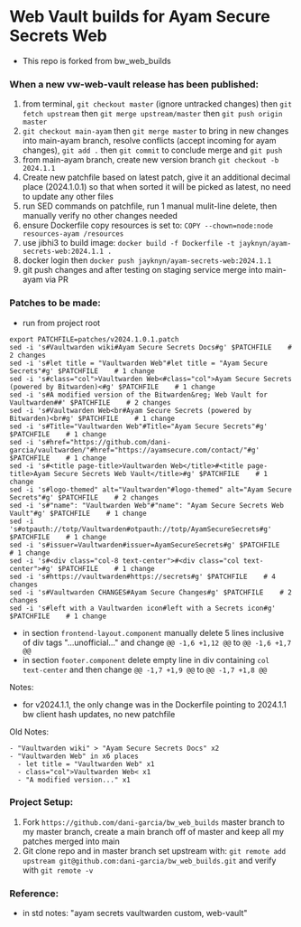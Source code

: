 # Web Vault builds for Ayam Secure Secrets Web

- This repo is forked from bw_web_builds

### When a new vw-web-vault release has been published:

1. from terminal, `git checkout master` (ignore untracked changes) then `git fetch upstream` then `git merge upstream/master` then `git push origin master`
2. `git checkout main-ayam` then `git merge master` to bring in new changes into main-ayam branch, resolve conflicts (accept incoming for ayam changes), `git add .` then `git commit` to conclude merge and `git push`
3. from main-ayam branch, create new version branch `git checkout -b 2024.1.1`
4. Create new patchfile based on latest patch, give it an additional decimal place (2024.1.0.1) so that when sorted it will be picked as latest, no need to update any other files
5. run SED commands on patchfile, run 1 manual mulit-line delete, then manually verify no other changes needed
6. ensure Dockerfile copy resources is set to: `COPY --chown=node:node resources-ayam /resources`
7. use jibhi3 to build image: `docker build -f Dockerfile -t jayknyn/ayam-secrets-web:2024.1.1 .`
8. docker login then `docker push jayknyn/ayam-secrets-web:2024.1.1`
9. git push changes and after testing on staging service merge into main-ayam via PR
<!-- 7. start colima (make sure it has at least 8 GB RAM) and then from project root run `make docker-extract`
10. this command first calls the `make docker` command which is the docker build on the default Dockerfile
11. move tar extract from docker_builds/ to artifacts/, then rsync to server web-vault dir
12. on server, `tar -xf name-of-archive.tar.bz2(gz) -C /path/to/dir` -->

### Patches to be made:

- run from project root

```
export PATCHFILE=patches/v2024.1.0.1.patch
sed -i 's#Vaultwarden wiki#Ayam Secure Secrets Docs#g' $PATCHFILE    # 2 changes
sed -i 's#let title = "Vaultwarden Web"#let title = "Ayam Secure Secrets"#g' $PATCHFILE    # 1 change
sed -i 's#class="col">Vaultwarden Web<#class="col">Ayam Secure Secrets (powered by Bitwarden)<#g' $PATCHFILE    # 1 change
sed -i 's#A modified version of the Bitwarden&reg; Web Vault for Vaultwarden##' $PATCHFILE    # 2 changes
sed -i 's#Vaultwarden Web<br#Ayam Secure Secrets (powered by Bitwarden)<br#g' $PATCHFILE    # 1 change
sed -i 's#Title="Vaultwarden Web"#Title="Ayam Secure Secrets"#g' $PATCHFILE    # 1 change
sed -i 's#href="https://github.com/dani-garcia/vaultwarden/"#href="https://ayamsecure.com/contact/"#g' $PATCHFILE    # 1 change
sed -i 's#<title page-title>Vaultwarden Web</title>#<title page-title>Ayam Secure Secrets Web Vault</title>#g' $PATCHFILE    # 1 change
sed -i 's#logo-themed" alt="Vaultwarden"#logo-themed" alt="Ayam Secure Secrets"#g' $PATCHFILE    # 2 changes
sed -i 's#"name": "Vaultwarden Web"#"name": "Ayam Secure Secrets Web Vault"#g' $PATCHFILE    # 1 change
sed -i 's#otpauth://totp/Vaultwarden#otpauth://totp/AyamSecureSecrets#g' $PATCHFILE    # 1 change
sed -i 's#issuer=Vaultwarden#issuer=AyamSecureSecrets#g' $PATCHFILE    # 1 change
sed -i 's#<div class="col-8 text-center">#<div class="col text-center">#g' $PATCHFILE    # 1 change
sed -i 's#https://vaultwarden#https://secrets#g' $PATCHFILE    # 4 changes
sed -i 's#Vaultwarden CHANGES#Ayam Secure Changes#g' $PATCHFILE    # 2 changes
sed -i 's#left with a Vaultwarden icon#left with a Secrets icon#g' $PATCHFILE    # 1 change

```

- in section `frontend-layout.component` manually delete 5 lines inclusive of div tags "...unofficial..." and change `@@ -1,6 +1,12 @@` to `@@ -1,6 +1,7 @@`
- in section `footer.component` delete empty line in div containing `col text-center` and then change `@@ -1,7 +1,9 @@` to `@@ -1,7 +1,8 @@`

Notes:

- for v2024.1.1, the only change was in the Dockerfile pointing to 2024.1.1 bw client hash updates, no new patchfile

Old Notes:

```
- "Vaultwarden wiki" > "Ayam Secure Secrets Docs" x2
- "Vaultwarden Web" in x6 places
  - let title = "Vaultwarden Web" x1
  - class="col">Vaultwarden Web< x1
  - "A modified version..." x1
```

### Project Setup:

1. Fork `https://github.com/dani-garcia/bw_web_builds` master branch to my master branch, create a main branch off of master and keep all my patches merged into main
2. Git clone repo and in master branch set upstream with: `git remote add upstream git@github.com:dani-garcia/bw_web_builds.git` and verify with `git remote -v`

### Reference:

- in std notes: "ayam secrets vaultwarden custom, web-vault"
